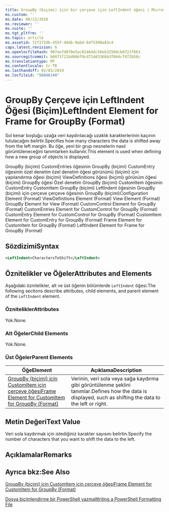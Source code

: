 ```yaml
---
title: GroupBy (biçimi) için bir çerçeve için LeftIndent öğesi | Microsoft Docs
ms.custom: ''
ms.date: 09/13/2016
ms.reviewer: ''
ms.suite: ''
ms.tgt_pltfrm: ''
ms.topic: article
ms.assetid: 72f272db-455f-44db-9ab4-6475390a83c4
caps.latest.revision: 6
ms.openlocfilehash: 907ee7d070e5ac02464dc58eb32504cb0721f663
ms.sourcegitcommit: b6871f21bd666f9cd71dd336bb3f844cf472b56c
ms.translationtype: MT
ms.contentlocale: tr-TR
ms.lasthandoff: 02/03/2019
ms.locfileid: "56846140"
---
```

# <a name="leftindent-element-for-frame-for-groupby-format"></a><span data-ttu-id="0e171-102">GroupBy Çerçeve için LeftIndent Öğesi (Biçim)</span><span class="sxs-lookup"><span data-stu-id="0e171-102">LeftIndent Element for Frame for GroupBy (Format)</span></span>

<span data-ttu-id="0e171-103">Sol kenar boşluğu uzağa veri kaydırılacağı uzaklık karakterlerinin kaçının tutulacağını belirtir.</span><span class="sxs-lookup"><span data-stu-id="0e171-103">Specifies how many characters the data is shifted away from the left margin.</span></span> <span data-ttu-id="0e171-104">Bu öğe, yeni bir grup nesnelerin nasıl görüntüleneceğini tanımlarken kullanılır.</span><span class="sxs-lookup"><span data-stu-id="0e171-104">This element is used when defining how a new group of objects is displayed.</span></span>

<span data-ttu-id="0e171-105">GroupBy (biçimi) CustomEntries öğesinin GroupBy (biçimi) CustomEntry öğesinin özel denetim özel denetim öğesi görünümü (biçimi) için yapılandırma öğesi (biçimi) ViewDefinitions öğesi (biçimi) görünüm öğesi (biçimi) GroupBy öğesi Özel denetim GroupBy (biçimi) CustomItem öğesinin CustomEntry CustomItem GroupBy (biçimi) LeftIndent öğesinin GroupBy (biçimi) için çerçeve çerçeve öğesinin GroupBy (biçimi)</span><span class="sxs-lookup"><span data-stu-id="0e171-105">Configuration Element (Format) ViewDefinitions Element (Format) View Element (Format) GroupBy Element for View (Format) CustomControl Element for GroupBy (Format) CustomEntries Element for CustomControl for GroupBy (Format) CustomEntry Element for CustomControl for GroupBy (Format) CustomItem Element for CustomEntry for GroupBy (Format) Frame Element for CustomItem for GroupBy (Format) LeftIndent Element for Frame for GroupBy (Format)</span></span>

## <a name="syntax"></a><span data-ttu-id="0e171-106">Sözdizimi</span><span class="sxs-lookup"><span data-stu-id="0e171-106">Syntax</span></span>

```xml
<LeftIndent>CharactersToShift</LeftIndent>
```

## <a name="attributes-and-elements"></a><span data-ttu-id="0e171-107">Öznitelikler ve Öğeler</span><span class="sxs-lookup"><span data-stu-id="0e171-107">Attributes and Elements</span></span>

<span data-ttu-id="0e171-108">Aşağıdaki öznitelikler, alt ve üst öğenin bölümlerde `LeftIndent` öğesi.</span><span class="sxs-lookup"><span data-stu-id="0e171-108">The following sections describe attributes, child elements, and parent element of the `LeftIndent` element.</span></span>

### <a name="attributes"></a><span data-ttu-id="0e171-109">Öznitelikler</span><span class="sxs-lookup"><span data-stu-id="0e171-109">Attributes</span></span>

<span data-ttu-id="0e171-110">Yok.</span><span class="sxs-lookup"><span data-stu-id="0e171-110">None.</span></span>

### <a name="child-elements"></a><span data-ttu-id="0e171-111">Alt Öğeler</span><span class="sxs-lookup"><span data-stu-id="0e171-111">Child Elements</span></span>

<span data-ttu-id="0e171-112">Yok.</span><span class="sxs-lookup"><span data-stu-id="0e171-112">None.</span></span>

### <a name="parent-elements"></a><span data-ttu-id="0e171-113">Üst Öğeler</span><span class="sxs-lookup"><span data-stu-id="0e171-113">Parent Elements</span></span>

|<span data-ttu-id="0e171-114">Öğe</span><span class="sxs-lookup"><span data-stu-id="0e171-114">Element</span></span>|<span data-ttu-id="0e171-115">Açıklama</span><span class="sxs-lookup"><span data-stu-id="0e171-115">Description</span></span>|
|-------------|-----------------|
|[<span data-ttu-id="0e171-116">GroupBy (biçimi) için CustomItem için çerçeve öğesi</span><span class="sxs-lookup"><span data-stu-id="0e171-116">Frame Element for CustomItem for GroupBy (Format)</span></span>](./frame-element-for-customitem-for-groupby-format.md)|<span data-ttu-id="0e171-117">Verinin, veri sola veya sağa kaydırma gibi görüntülenme şeklini tanımlar.</span><span class="sxs-lookup"><span data-stu-id="0e171-117">Defines how the data is displayed, such as shifting the data to the left or right.</span></span>|

## <a name="text-value"></a><span data-ttu-id="0e171-118">Metin Değeri</span><span class="sxs-lookup"><span data-stu-id="0e171-118">Text Value</span></span>

<span data-ttu-id="0e171-119">Veri sola kaydırmak için istediğiniz karakter sayısını belirtin.</span><span class="sxs-lookup"><span data-stu-id="0e171-119">Specify the number of characters that you want to shift the data to the left.</span></span>

## <a name="remarks"></a><span data-ttu-id="0e171-120">Açıklamalar</span><span class="sxs-lookup"><span data-stu-id="0e171-120">Remarks</span></span>

## <a name="see-also"></a><span data-ttu-id="0e171-121">Ayrıca bkz:</span><span class="sxs-lookup"><span data-stu-id="0e171-121">See Also</span></span>

[<span data-ttu-id="0e171-122">GroupBy (biçimi) için CustomItem için çerçeve öğesi</span><span class="sxs-lookup"><span data-stu-id="0e171-122">Frame Element for CustomItem for GroupBy (Format)</span></span>](./frame-element-for-customitem-for-groupby-format.md)

[<span data-ttu-id="0e171-123">Dosya biçimlendirme bir PowerShell yazma</span><span class="sxs-lookup"><span data-stu-id="0e171-123">Writing a PowerShell Formatting File</span></span>](./writing-a-powershell-formatting-file.md)
